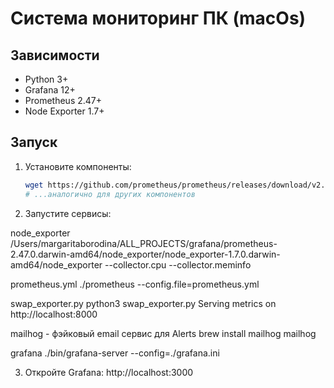 # Система мониторинг ПК (macOs)

## Зависимости
- Python 3+
- Grafana 12+
- Prometheus 2.47+
- Node Exporter 1.7+

## Запуск
1. Установите компоненты:
   ```bash
   wget https://github.com/prometheus/prometheus/releases/download/v2.47.0/prometheus-2.47.0.darwin-amd64.tar.gz
   # ...аналогично для других компонентов
   ```
2. Запустите сервисы:
   
node_exporter
/Users/margaritaborodina/ALL_PROJECTS/grafana/prometheus-2.47.0.darwin-amd64/node_exporter/node_exporter-1.7.0.darwin-amd64/node_exporter --collector.cpu --collector.meminfo

prometheus.yml
./prometheus --config.file=prometheus.yml

swap_exporter.py
python3 swap_exporter.py
Serving metrics on http://localhost:8000

mailhog - фэйковый email сервис для Alerts
brew install mailhog
mailhog

grafana
./bin/grafana-server --config=./grafana.ini


3. Откройте Grafana: http://localhost:3000